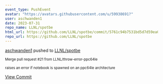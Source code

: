 ```yaml
---
event_type: PushEvent
avatar: "https://avatars.githubusercontent.com/u/59938691?"
user: aschwanden1
date: 2023-07-31
repo_name: LLNL/spotbe
html_url: https://github.com/LLNL/spotbe/commit/5761c94b7531bd5d7d59ea078830021fa6aac0a9
repo_url: https://github.com/LLNL/spotbe
---
```


<a href='https://github.com/aschwanden1' target='_blank'>aschwanden1</a> pushed to <a href='https://github.com/LLNL/spotbe' target='_blank'>LLNL/spotbe</a>

<small>Merge pull request #21 from LLNL/throw-error-ppc64le

raises an error if notebook is spawned on an ppc64le architecture</small>

<a href='https://github.com/LLNL/spotbe/commit/5761c94b7531bd5d7d59ea078830021fa6aac0a9' target='_blank'>View Commit</a>